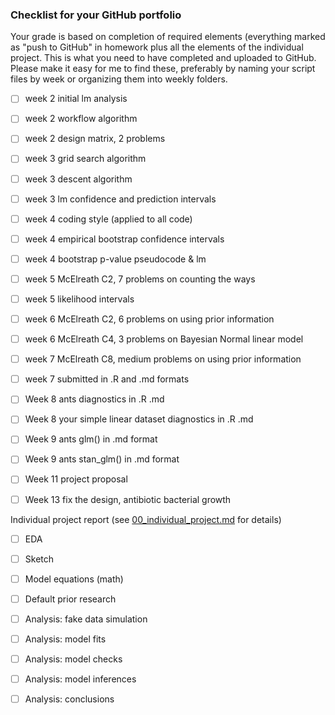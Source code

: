 ### Checklist for your GitHub portfolio

Your grade is based on completion of required elements (everything marked as "push to GitHub" in homework plus all the elements of the individual project. This is what you need to have completed and uploaded to GitHub. Please make it easy for me to find these, preferably by naming your script files by week or organizing them into weekly folders.



- [ ] week 2 initial lm analysis
- [ ] week 2 workflow algorithm
- [ ] week 2 design matrix, 2 problems
- [ ] week 3 grid search algorithm
- [ ] week 3 descent algorithm
- [ ] week 3 lm confidence and prediction intervals
- [ ] week 4 coding style (applied to all code)
- [ ] week 4 empirical bootstrap confidence intervals
- [ ] week 4 bootstrap p-value pseudocode & lm
- [ ] week 5 McElreath C2, 7 problems on counting the ways
- [ ] week 5 likelihood intervals
- [ ] week 6 McElreath C2, 6 problems on using prior information
- [ ] week 6 McElreath C4, 3 problems on Bayesian Normal linear model

- [ ] week 7 McElreath C8, medium problems on using prior information
- [ ] week 7 submitted in .R and .md formats
- [ ] Week 8 ants diagnostics in .R .md
- [ ] Week 8 your simple linear dataset diagnostics in .R .md
- [ ] Week 9 ants glm() in .md format
- [ ] Week 9 ants stan_glm() in .md format
- [ ] Week 11 project proposal
- [ ] Week 13 fix the design, antibiotic bacterial growth



Individual project report (see [00_individual_project.md](00_individual_project.md) for details)

- [ ] EDA
- [ ] Sketch
- [ ] Model equations (math)
- [ ] Default prior research
- [ ] Analysis: fake data simulation
- [ ] Analysis: model fits
- [ ] Analysis: model checks
- [ ] Analysis: model inferences
- [ ] Analysis: conclusions





